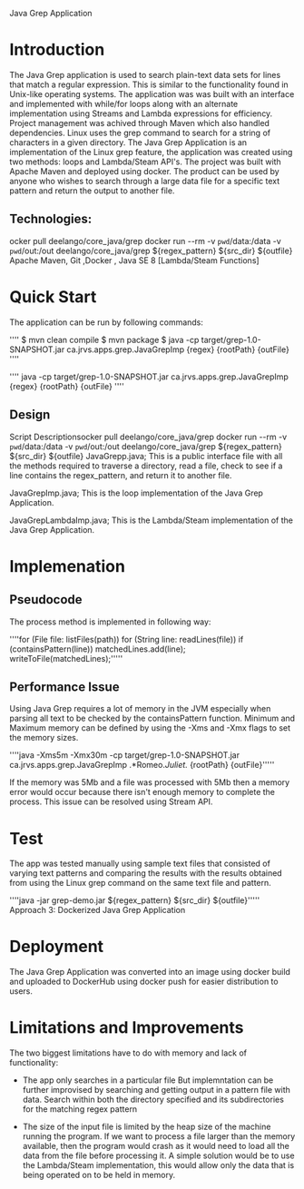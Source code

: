 Java Grep Application
# Introduction
The Java Grep application is used to search plain-text data sets for lines that match a regular expression. This is similar to the functionality found in Unix-like operating systems. The application was was built with an interface and implemented with while/for loops along with an alternate implementation using Streams and Lambda expressions for efficiency. Project management was achived through Maven which also handled dependencies.
Linux uses the grep command to search for a string of characters in a given directory. The Java Grep Application is an implementation of the Linux grep feature, the application was created using two methods: loops and Lambda/Steam API's. The project was built with Apache Maven and deployed using docker.
The product can be used by anyone who wishes to search through a large data file for a specific text pattern and return the output to another file.

## Technologies:
ocker pull deelango/core_java/grep
docker run --rm -v `pwd`/data:/data -v `pwd`/out:/out deelango/core_java/grep ${regex_pattern} ${src_dir} ${outfile}
Apache Maven, Git ,Docker , Java SE 8 [Lambda/Steam Functions] 

# Quick Start

The application can be run by following commands:

'''' $ mvn clean compile
$ mvn package
$ java -cp target/grep-1.0-SNAPSHOT.jar ca.jrvs.apps.grep.JavaGrepImp {regex} {rootPath} {outFile} ''''

'''' java -cp target/grep-1.0-SNAPSHOT.jar ca.jrvs.apps.grep.JavaGrepImp {regex} {rootPath} {outFile} ''''

## Design
Script Descriptionsocker pull deelango/core_java/grep
docker run --rm -v `pwd`/data:/data -v `pwd`/out:/out deelango/core_java/grep ${regex_pattern} ${src_dir} ${outfile}
JavaGrepp.java; This is a public interface file with all the methods required to traverse a directory, read a file, check to see if a line contains the regex_pattern, and return it to another file.

JavaGrepImp.java; This is the loop implementation of the Java Grep Application.

JavaGrepLambdaImp.java; This is the Lambda/Steam implementation of the Java Grep Application.

# Implemenation
## Pseudocode

The process method is implemented in following way:

''''for (File file: listFiles(path))
for (String line: readLines(file))
if (containsPattern(line))
matchedLines.add(line);
writeToFile(matchedLines);'''''

## Performance Issue

Using Java Grep requires a lot of memory in the JVM especially when parsing all text to be checked by the containsPattern function. Minimum and Maximum memory can be defined by using the -Xms and -Xmx flags to set the memory sizes.

''''java -Xms5m -Xmx30m -cp target/grep-1.0-SNAPSHOT.jar ca.jrvs.apps.grep.JavaGrepImp .*Romeo.*Juliet.* {rootPath} {outFile}'''''

If the memory was 5Mb and a file was processed with 5Mb then a memory error would occur because there isn't enough memory to complete the process.
This issue can be resolved using Stream API.

# Test

The app was tested manually using sample text files that consisted of varying text patterns and comparing the results with the results obtained from using the Linux grep command on the same text file and pattern.

 ''''java -jar grep-demo.jar ${regex_pattern} ${src_dir} ${outfile}'''''
Approach 3: Dockerized Java Grep Application

# Deployment
The Java Grep Application was converted into an image using docker build and uploaded to DockerHub using docker push for easier distribution to users.

# Limitations and Improvements
The two biggest limitations have to do with memory and lack of functionality:

- The app only searches in a particular file But implemntation can be further improvised by searching and getting output in a pattern file with data.
Search within both the directory specified and its subdirectories for the matching regex pattern

- The size of the input file is limited by the heap size of the machine running the program. If we want to process a file larger than the memory available, then the program would crash as it would need to load all the data from the file before processing it.
A simple solution would be to use the Lambda/Steam implementation, this would allow only the data that is being operated on to be held in memory.
